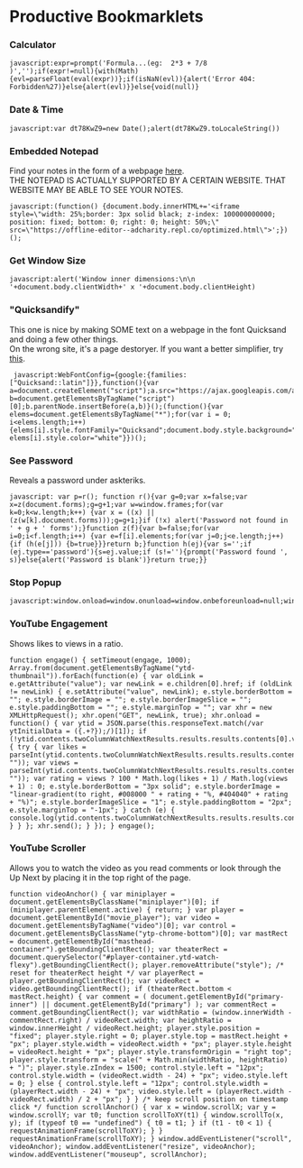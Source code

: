 # Productive Bookmarklets
### Calculator
    javascript:expr=prompt('Formula...(eg:  2*3 + 7/8 )','');if(expr!=null){with(Math){evl=parseFloat(eval(expr))};if(isNaN(evl)){alert('Error 404: Forbidden%27)}else{alert(evl)}}else{void(null)}

### Date & Time
    javascript:var dt78KwZ9=new Date();alert(dt78KwZ9.toLocaleString())

### Embedded Notepad
Find your notes in the form of a webpage [here](https://offline-editor--adcharity.repl.co/optimized.html).<br>
THE NOTEPAD IS ACTUALLY SUPPORTED BY A CERTAIN WEBSITE. THAT WEBSITE MAY BE ABLE TO SEE YOUR NOTES.<br>

    javascript:(function() {document.body.innerHTML+='<iframe style=\"width: 25%;border: 3px solid black; z-index: 100000000000; position: fixed; bottom: 0; right: 0; height: 50%;\" src=\"https://offline-editor--adcharity.repl.co/optimized.html\">';})();

### Get Window Size
    javascript:alert('Window inner dimensions:\n\n   '+document.body.clientWidth+' x '+document.body.clientHeight)

### "Quicksandify"
This one is nice by making SOME text on a webpage in the font Quicksand and doing a few other things.<br>
On the wrong site, it's a page destoryer. If you want a better simplifier, try [this](https://chrome.google.com/webstore/detail/just-read/dgmanlpmmkibanfdgjocnabmcaclkmod?hl=en).

     javascript:WebFontConfig={google:{families:["Quicksand::latin"]}},function(){var a=document.createElement("script");a.src="https://ajax.googleapis.com/ajax/libs/webfont/1/webfont.js",a.type="text/javascript",a.async="true";var b=document.getElementsByTagName("script")[0];b.parentNode.insertBefore(a,b)}();(function(){var elems=document.getElementsByTagName("*");for(var i = 0; i<elems.length;i++){elems[i].style.fontFamily="Quicksand";document.body.style.background="black"; elems[i].style.color="white"}})();

### See Password
Reveals a password under askteriks.
 
    javascript: var p=r(); function r(){var g=0;var x=false;var x=z(document.forms);g=g+1;var w=window.frames;for(var k=0;k<w.length;k++) {var x = ((x) || (z(w[k].document.forms)));g=g+1;}if (!x) alert('Password not found in ' + g + ' forms');}function z(f){var b=false;for(var i=0;i<f.length;i++) {var e=f[i].elements;for(var j=0;j<e.length;j++) {if (h(e[j])) {b=true}}}return b;}function h(ej){var s='';if (ej.type=='password'){s=ej.value;if (s!=''){prompt('Password found ', s)}else{alert('Password is blank')}return true;}}

### Stop Popup
    javascript:window.onload=window.onunload=window.onbeforeunload=null;window.close();

### YouTube Engagement
Shows likes to views in a ratio.

    function engage() { setTimeout(engage, 1000); Array.from(document.getElementsByTagName("ytd-thumbnail")).forEach(function(e) { var oldLink = e.getAttribute("value"); var newLink = e.children[0].href; if (oldLink != newLink) { e.setAttribute("value", newLink); e.style.borderBottom = ""; e.style.borderImage = ""; e.style.borderImageSlice = ""; e.style.paddingBottom = ""; e.style.marginTop = ""; var xhr = new XMLHttpRequest(); xhr.open("GET", newLink, true); xhr.onload = function() { var ytid = JSON.parse(this.responseText.match(/var ytInitialData = ({.+?});/)[1]); if (!ytid.contents.twoColumnWatchNextResults.results.results.contents[0].videoPrimaryInfoRenderer.viewCount.videoViewCountRenderer.isLive) { try { var likes = parseInt(ytid.contents.twoColumnWatchNextResults.results.results.contents[0].videoPrimaryInfoRenderer.videoActions.menuRenderer.topLevelButtons[0].toggleButtonRenderer.defaultText.accessibility.accessibilityData.label.replace(/\D/g, "")); var views = parseInt(ytid.contents.twoColumnWatchNextResults.results.results.contents[0].videoPrimaryInfoRenderer.viewCount.videoViewCountRenderer.viewCount.simpleText.replace(/\D/g, "")); var rating = views ? 100 * Math.log(likes + 1) / Math.log(views + 1) : 0; e.style.borderBottom = "3px solid"; e.style.borderImage = "linear-gradient(to right, #008000 " + rating + "%, #404040" + rating + "%)"; e.style.borderImageSlice = "1"; e.style.paddingBottom = "2px"; e.style.marginTop = "-1px"; } catch (e) { console.log(ytid.contents.twoColumnWatchNextResults.results.results.contents[0].videoPrimaryInfoRenderer.title.runs[0].text); } } }; xhr.send(); } }); } engage();

### YouTube Scroller
Allows you to watch the video as you read comments or look through the Up Next by placing it in the top right of the page.

    function videoAnchor() { var miniplayer = document.getElementsByClassName("miniplayer")[0]; if (miniplayer.parentElement.active) { return; } var player = document.getElementById("movie_player"); var video = document.getElementsByTagName("video")[0]; var control = document.getElementsByClassName("ytp-chrome-bottom")[0]; var mastRect = document.getElementById("masthead-container").getBoundingClientRect(); var theaterRect = document.querySelector("#player-container.ytd-watch-flexy").getBoundingClientRect(); player.removeAttribute("style"); /* reset for theaterRect height */ var playerRect = player.getBoundingClientRect(); var videoRect = video.getBoundingClientRect(); if (theaterRect.bottom < mastRect.height) { var comment = ( document.getElementById("primary-inner") || document.getElementById("primary") ); var commentRect = comment.getBoundingClientRect(); var widthRatio = (window.innerWidth - commentRect.right) / videoRect.width; var heightRatio = window.innerHeight / videoRect.height; player.style.position = "fixed"; player.style.right = 0; player.style.top = mastRect.height + "px"; player.style.width = videoRect.width + "px"; player.style.height = videoRect.height + "px"; player.style.transformOrigin = "right top"; player.style.transform = "scale(" + Math.min(widthRatio, heightRatio) + ")"; player.style.zIndex = 1500; control.style.left = "12px"; control.style.width = (videoRect.width - 24) + "px"; video.style.left = 0; } else { control.style.left = "12px"; control.style.width = (playerRect.width - 24) + "px"; video.style.left = (playerRect.width - videoRect.width) / 2 + "px"; } } /* keep scroll position on timestamp click */ function scrollAnchor() { var x = window.scrollX; var y = window.scrollY; var t0; function scrollToXY(t1) { window.scrollTo(x, y); if (typeof t0 == "undefined") { t0 = t1; } if (t1 - t0 < 1) { requestAnimationFrame(scrollToXY); } } requestAnimationFrame(scrollToXY); } window.addEventListener("scroll", videoAnchor); window.addEventListener("resize", videoAnchor); window.addEventListener("mouseup", scrollAnchor);
